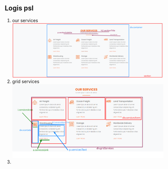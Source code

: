 ## Logis psl

1. our services ![](assets/2023-06-14-08-52-33.png)
2. grid services ![](assets/2023-06-14-09-04-52.png)
3.
